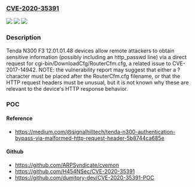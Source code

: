 ### [CVE-2020-35391](https://cve.mitre.org/cgi-bin/cvename.cgi?name=CVE-2020-35391)
![](https://img.shields.io/static/v1?label=Product&message=n%2Fa&color=blue)
![](https://img.shields.io/static/v1?label=Version&message=n%2Fa&color=blue)
![](https://img.shields.io/static/v1?label=Vulnerability&message=n%2Fa&color=brighgreen)

### Description

Tenda N300 F3 12.01.01.48 devices allow remote attackers to obtain sensitive information (possibly including an http_passwd line) via a direct request for cgi-bin/DownloadCfg/RouterCfm.cfg, a related issue to CVE-2017-14942. NOTE: the vulnerability report may suggest that either a ? character must be placed after the RouterCfm.cfg filename, or that the HTTP request headers must be unusual, but it is not known why these are relevant to the device's HTTP response behavior.

### POC

#### Reference
- https://medium.com/@signalhilltech/tenda-n300-authentication-bypass-via-malformed-http-request-header-5b8744ca685e

#### Github
- https://github.com/ARPSyndicate/cvemon
- https://github.com/H454NSec/CVE-2020-35391
- https://github.com/dumitory-dev/CVE-2020-35391-POC

